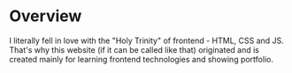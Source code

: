 # Overview

I literally fell in love with the "Holy Trinity" of frontend -
HTML, CSS and JS. That's why this website (if it can be called like that)
originated and is created mainly for learning frontend technologies
and showing portfolio.
